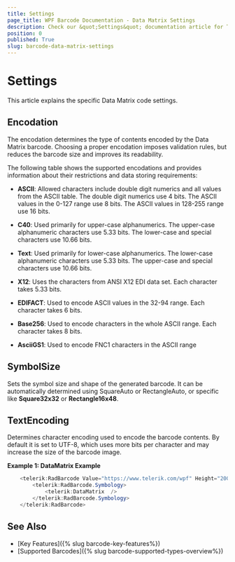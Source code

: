 ```yaml
---
title: Settings
page_title: WPF Barcode Documentation - Data Matrix Settings
description: Check our &quot;Settings&quot; documentation article for Telerik Barcode for WPF control.
position: 0
published: True
slug: barcode-data-matrix-settings
---
```


# Settings

This article explains the specific Data Matrix code settings.

## Encodation

The encodation determines the type of contents encoded by the Data Matrix barcode. Choosing a proper encodation imposes validation rules, but reduces the barcode size and improves its readability.

The following table shows the supported encodations and provides information about their restrictions and data storing requirements:

* **ASCII**: Allowed characters include double digit numerics and all values from the ASCII table. The double digit numerics use 4 bits. The ASCII values in the 0-127 range use 8 bits. The ASCII values in 128-255 range use 16 bits.

* **C40**: Used primarily for upper-case alphanumerics. The upper-case alphanumeric characters use 5.33 bits. The lower-case and special characters use 10.66 bits.

* **Text**: Used primarily for lower-case alphanumerics. The lower-case alphanumeric characters use 5.33 bits. The upper-case and special characters use 10.66 bits.

* **X12**: Uses the characters from ANSI X12 EDI data set. Each character takes 5.33 bits.

* **EDIFACT**: Used to encode ASCII values in the 32-94 range. Each character takes 6 bits.

* **Base256**: Used to encode characters in the whole ASCII range. Each character takes 8 bits.

* **AsciiGS1**: Used to encode FNC1 characters in the ASCII range

## SymbolSize

Sets the symbol size and shape of the generated barcode. It can be automatically determined using SquareAuto or RectangleAuto, or specific like __Square32x32__ or __Rectangle16x48__.

## TextEncoding

Determines character encoding used to encode the barcode contents. By default it is set to UTF-8, which uses more bits per character and may increase the size of the barcode image.

__Example 1: DataMatrix Example__  
```C#
	<telerik:RadBarcode Value="https://www.telerik.com/wpf" Height="200" Width="200" x:Name="barcode" Foreground="Black"  VerticalAlignment="Top">
		<telerik:RadBarcode.Symbology>
			<telerik:DataMatrix  />
		</telerik:RadBarcode.Symbology>
	</telerik:RadBarcode>
```

## See Also

* [Key Features]({% slug barcode-key-features%})
* [Supported Barcodes]({% slug barcode-supported-types-overview%})
